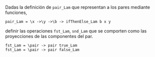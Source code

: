 Dadas la definición de `pair_Lam` que representan a los pares mediante funciones,
```
pair_Lam = \x ->\y ->\b -> ifThenElse_Lam b x y
```
definir las operaciones `fst_Lam`, `snd_Lam` que se comporten como las proyecciones de las componentes del par.

```
fst_Lam = \pair -> pair true_Lam
fst_Lam = \pair -> pair false_Lam
```
